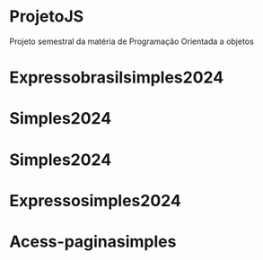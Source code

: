 # ProjetoJS
Projeto semestral da matéria de Programação Orientada a objetos
# Expressobrasilsimples2024
# Simples2024
# Simples2024
# Expressosimples2024
# Acess-paginasimples
